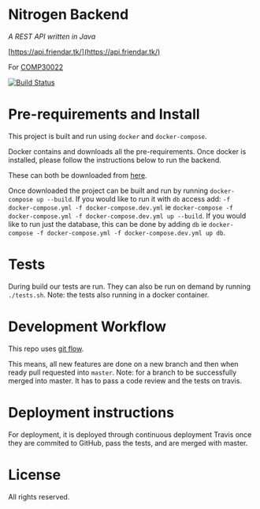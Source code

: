 # Nitrogen Backend

_A REST API written in Java_

[https://api.friendar.tk/](https://api.friendar.tk/)

For [COMP30022](https://handbook.unimelb.edu.au/2017/subjects/comp30022/)

[![Build Status](https://travis-ci.com/COMP30022/Nitrogen-BackEnd.svg?token=p8yLcFuVj6kMWC4pZF7s&branch=master)](https://travis-ci.com/COMP30022/Nitrogen-BackEnd)


# Pre-requirements and Install

This project is built and run using `docker` and `docker-compose`.

Docker contains and downloads all the pre-requirements. Once docker is installed, please follow
the instructions below to run the backend.

These can both be downloaded from [here](https://docker.com). 

Once downloaded the project can be built and run by running `docker-compose up --build`.
If you would like to run it with `db` access add: `-f docker-compose.yml -f docker-compose.dev.yml` ie `docker-compose -f docker-compose.yml -f docker-compose.dev.yml up --build`.
If you would like to run just the database, this can be done by adding `db` ie `docker-compose -f docker-compose.yml -f docker-compose.dev.yml up db`.


# Tests

During build our tests are run.
They can also be run on demand by running `./tests.sh`. Note: the tests also running in a docker container.

# Development Workflow

This repo uses [git flow](http://nvie.com/posts/a-successful-git-branching-model/).

This means, all new features are done on a new branch and then when ready pull requested into `master`. 
Note: for a branch to be successfully merged into master. It has to pass a code review and the tests on travis.

# Deployment instructions
For deployment, it is deployed through continuous deployment Travis once they are commited to GitHub, pass the tests, and are merged with master.

# License

All rights reserved.
